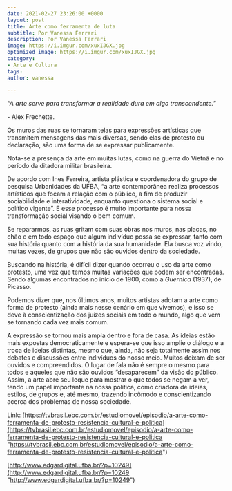 ```yaml
---
date: 2021-02-27 23:26:00 +0000
layout: post
title: Arte como ferramenta de luta
subtitle: Por Vanessa Ferrari
description: Por Vanessa Ferrari
image: https://i.imgur.com/xuxIJGX.jpg
optimized_image: https://i.imgur.com/xuxIJGX.jpg
category:
- Arte e Cultura
tags: 
author: vanessa

---
```

_“A arte serve para transformar a realidade dura em algo transcendente._”

\- Alex Frechette.

Os muros das ruas se tornaram telas para expressões artísticas que transmitem mensagens das mais diversas, sendo elas de protesto ou declaração, são uma forma de se expressar publicamente.

Nota-se a presença da arte em muitas lutas, como na guerra do Vietnã e no período da ditadora militar brasileira.

De acordo com Ines Ferreira, artista plástica e coordenadora do grupo de pesquisa Urbanidades da UFBA, “a arte contemporânea realiza processos artísticos que focam a relação com o público, a fim de produzir sociabilidade e interatividade, enquanto questiona o sistema social e político vigente”. E esse processo é muito importante para nossa transformação social visando o bem comum.

Se repararmos, as ruas gritam com suas obras nos muros, nas placas, no chão e em todo espaço que algum indivíduo possa se expressar, tanto com sua história quanto com a história da sua humanidade. Ela busca voz vindo, muitas vezes, de grupos que não são ouvidos dentro da sociedade.

Buscando na história, é difícil dizer quando ocorreu o uso da arte como protesto, uma vez que temos muitas variações que podem ser encontradas. Sendo algumas encontrados no início de 1900, como a _Guernica_ (1937), de Picasso.

Podemos dizer que, nos últimos anos, muitos artistas adotam a arte como forma de protesto (ainda mais nesse cenário em que vivemos), e isso se deve à conscientização dos juízes sociais em todo o mundo, algo que vem se tornando cada vez mais comum.

A expressão se tornou mais ampla dentro e fora de casa. As ideias estão mais expostas democraticamente e espera-se que isso amplie o diálogo e a troca de ideias distintas, mesmo que, ainda, não seja totalmente assim nos debates e discussões entre indivíduos do nosso meio. Muitos deixam de ser ouvidos e compreendidos. O lugar de fala não é sempre o mesmo para todos e aqueles que não são ouvidos “desaparecem” da visão do público. Assim, a arte abre seu leque para mostrar o que todos se negam a ver, tendo um papel importante na nossa política, como criadora de ideias, estilos, de grupos e, até mesmo, trazendo incômodo e conscientizando acerca dos problemas de nossa sociedade.

Link: [https://tvbrasil.ebc.com.br/estudiomovel/episodio/a-arte-como-ferramenta-de-protesto-resistencia-cultural-e-politica](https://tvbrasil.ebc.com.br/estudiomovel/episodio/a-arte-como-ferramenta-de-protesto-resistencia-cultural-e-politica "https://tvbrasil.ebc.com.br/estudiomovel/episodio/a-arte-como-ferramenta-de-protesto-resistencia-cultural-e-politica")

[http://www.edgardigital.ufba.br/?p=10249](http://www.edgardigital.ufba.br/?p=10249 "http://www.edgardigital.ufba.br/?p=10249")